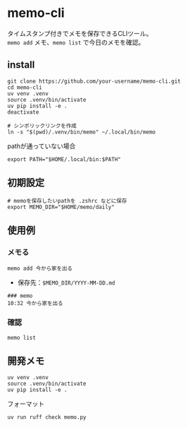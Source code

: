 # memo-cli

タイムスタンプ付きでメモを保存できるCLIツール。  
`memo add` メモ、`memo list` で今日のメモを確認。

## install
```shell
git clone https://github.com/your-username/memo-cli.git
cd memo-cli
uv venv .venv
source .venv/bin/activate
uv pip install -e .
deactivate

# シンボリックリンクを作成
ln -s "$(pwd)/.venv/bin/memo" ~/.local/bin/memo
```
pathが通っていない場合
```shell
export PATH="$HOME/.local/bin:$PATH"
```

## 初期設定
```shell
# memoを保存したいpathを .zshrc などに保存
export MEMO_DIR="$HOME/memo/daily"
```

## 使用例
### メモる

```
memo add 今から家を出る
```

- 保存先：`$MEMO_DIR/YYYY-MM-DD.md`
```
### memo
10:32 今から家を出る
```

### 確認

```
memo list
```

## 開発メモ
```
uv venv .venv
source .venv/bin/activate
uv pip install -e .
```

フォーマット
```
uv run ruff check memo.py
```

